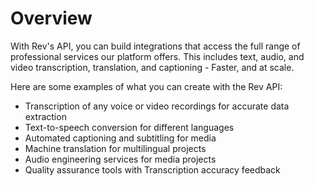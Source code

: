 # Overview

With Rev's API, you can build integrations that access the full range of professional services our platform offers. This includes text, audio, and video transcription, translation, and captioning - Faster, and at scale.

Here are some examples of what you can create with the Rev API:

- Transcription of any voice or video recordings for accurate data extraction
- Text-to-speech conversion for different languages
- Automated captioning and subtitling for media
- Machine translation for multilingual projects
- Audio engineering services for media projects
- Quality assurance tools with Transcription accuracy feedback
